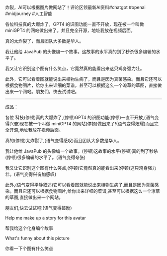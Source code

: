 炸裂，AI可以根据图片做网站了！评论区领最新AI资料#chatgpt #openai #midjourney #人工智能


各位科技真的大爆炸了，GPT4 的识图功能一直不开放，现在被一个叫做 miniGPT4 的网站做出来了。并且完全开源，地址我放在视频后面。

真的太炸裂了，而且团队大多数是华人。

我让他给 JavaPub 的头像编一个故事。这故事的水平真的到了秒杀很多编辑的水平了。

我又让它识别这个图有什么笑点，它竟然真的能看出来这只鸡身强力壮。

此外，它可以看着图就能说出来植物生病了，而且是因为真菌感染。而且它还可以根据食物图片，给你出来详细的菜谱，甚至可以根据这么一个潦草的草图，直接做出来一个网站。朋友们，快去试试吧。




----
成品：

各位 科技(停顿)真的大爆炸了,(停顿)GPT4 的识图功能(停顿)一直不开放,(语气变得兴奋)现在被一个叫做 miniGPT4 的网站(停顿)做出来了!(语气变得炫耀)而且完全开源,地址我放在视频后面。 

真的(停顿)太炸裂了,(语气变得感叹)而且团队大多数是华人。

我让他给 JavaPub 的头像编一个故事。(停顿)这故事的水平(停顿)真的到了秒杀(停顿)很多编辑的水平了。(语气变得夸张)

我又让它识别这个图有什么笑点,(停顿)它竟然真的能看出来(停顿)这只鸡身强力壮。(语气变得兴奋加感叹)

此外,(语气变得平静叙述)它可以看着图就能说出来植物生病了,而且是因为真菌感染。而且它还可以根据食物图片,给你出来详细的菜谱,甚至可以根据这么一个潦草的草图,直接做出来一个网站。 

朋友们,快去试试吧!(语气变得鼓励)




Help me make up a story for this avatar

帮我给这个化身编个故事

What's funny about this picture

你看一下个图有什么笑点


